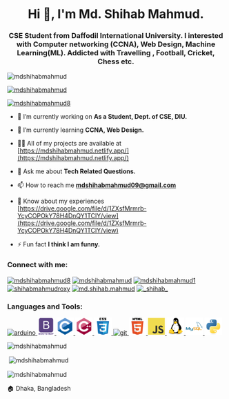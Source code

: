 <h1 align="center">Hi 👋, I'm Md. Shihab Mahmud.</h1>
<h3 align="center">CSE Student from Daffodil International University. I interested with Computer networking (CCNA), Web Design, Machine Learning(ML). Addicted with Travelling , Football, Cricket, Chess etc.</h3>

<p align="left"> <img src="https://komarev.com/ghpvc/?username=mdshihabmahmud&label=Profile%20views&color=0e75b6&style=flat" alt="mdshihabmahmud" /> </p>

<p align="left"> <a href="https://github.com/ryo-ma/github-profile-trophy"><img src="https://github-profile-trophy.vercel.app/?username=mdshihabmahmud" alt="mdshihabmahmud" /></a> </p>

<p align="left"> <a href="https://twitter.com/mdshihabmahmud8" target="blank"><img src="https://img.shields.io/twitter/follow/mdshihabmahmud8?logo=twitter&style=for-the-badge" alt="mdshihabmahmud8" /></a> </p>

- 🔭 I’m currently working on **As a Student, Dept. of CSE, DIU.**

- 🌱 I’m currently learning **CCNA, Web Design.**

- 👨‍💻 All of my projects are available at [https://mdshihabmahmud.netlify.app/](https://mdshihabmahmud.netlify.app/)

- 💬 Ask me about **Tech Related Questions.**

- 📫 How to reach me **mdshihabmahmud09@gmail.com**

- 📄 Know about my experiences [https://drive.google.com/file/d/1ZXsfMrmrb-YcyCOPOkY78H4DnQY1TClY/view](https://drive.google.com/file/d/1ZXsfMrmrb-YcyCOPOkY78H4DnQY1TClY/view)

- ⚡ Fun fact **I think I am funny.**

<h3 align="left">Connect with me:</h3>
<p align="left">
<a href="https://twitter.com/mdshihabmahmud8" target="blank"><img align="center" src="https://raw.githubusercontent.com/rahuldkjain/github-profile-readme-generator/master/src/images/icons/Social/twitter.svg" alt="mdshihabmahmud8" height="30" width="40" /></a>
<a href="https://linkedin.com/in/mdshihabmahmud" target="blank"><img align="center" src="https://raw.githubusercontent.com/rahuldkjain/github-profile-readme-generator/master/src/images/icons/Social/linked-in-alt.svg" alt="mdshihabmahmud" height="30" width="40" /></a>
<a href="https://kaggle.com/mdshihabmahmud1" target="blank"><img align="center" src="https://raw.githubusercontent.com/rahuldkjain/github-profile-readme-generator/master/src/images/icons/Social/kaggle.svg" alt="mdshihabmahmud1" height="30" width="40" /></a>
<a href="https://fb.com/shihabmahmudroxy" target="blank"><img align="center" src="https://raw.githubusercontent.com/rahuldkjain/github-profile-readme-generator/master/src/images/icons/Social/facebook.svg" alt="shihabmahmudroxy" height="30" width="40" /></a>
<a href="https://instagram.com/md.shihab.mahmud" target="blank"><img align="center" src="https://raw.githubusercontent.com/rahuldkjain/github-profile-readme-generator/master/src/images/icons/Social/instagram.svg" alt="md.shihab.mahmud" height="30" width="40" /></a>
<a href="https://www.hackerrank.com/_shihab_" target="blank"><img align="center" src="https://raw.githubusercontent.com/rahuldkjain/github-profile-readme-generator/master/src/images/icons/Social/hackerrank.svg" alt="_shihab_" height="30" width="40" /></a>
</p>

<h3 align="left">Languages and Tools:</h3>
<p align="left"> <a href="https://www.arduino.cc/" target="_blank"> <img src="https://cdn.worldvectorlogo.com/logos/arduino-1.svg" alt="arduino" width="40" height="40"/> </a> <a href="https://getbootstrap.com" target="_blank"> <img src="https://raw.githubusercontent.com/devicons/devicon/master/icons/bootstrap/bootstrap-plain-wordmark.svg" alt="bootstrap" width="40" height="40"/> </a> <a href="https://www.cprogramming.com/" target="_blank"> <img src="https://raw.githubusercontent.com/devicons/devicon/master/icons/c/c-original.svg" alt="c" width="40" height="40"/> </a> <a href="https://www.w3schools.com/cpp/" target="_blank"> <img src="https://raw.githubusercontent.com/devicons/devicon/master/icons/cplusplus/cplusplus-original.svg" alt="cplusplus" width="40" height="40"/> </a> <a href="https://www.w3schools.com/css/" target="_blank"> <img src="https://raw.githubusercontent.com/devicons/devicon/master/icons/css3/css3-original-wordmark.svg" alt="css3" width="40" height="40"/> </a> <a href="https://git-scm.com/" target="_blank"> <img src="https://www.vectorlogo.zone/logos/git-scm/git-scm-icon.svg" alt="git" width="40" height="40"/> </a> <a href="https://www.w3.org/html/" target="_blank"> <img src="https://raw.githubusercontent.com/devicons/devicon/master/icons/html5/html5-original-wordmark.svg" alt="html5" width="40" height="40"/> </a> <a href="https://developer.mozilla.org/en-US/docs/Web/JavaScript" target="_blank"> <img src="https://raw.githubusercontent.com/devicons/devicon/master/icons/javascript/javascript-original.svg" alt="javascript" width="40" height="40"/> </a> <a href="https://www.linux.org/" target="_blank"> <img src="https://raw.githubusercontent.com/devicons/devicon/master/icons/linux/linux-original.svg" alt="linux" width="40" height="40"/> </a> <a href="https://www.mysql.com/" target="_blank"> <img src="https://raw.githubusercontent.com/devicons/devicon/master/icons/mysql/mysql-original-wordmark.svg" alt="mysql" width="40" height="40"/> </a> <a href="https://www.python.org" target="_blank"> <img src="https://raw.githubusercontent.com/devicons/devicon/master/icons/python/python-original.svg" alt="python" width="40" height="40"/> </a> </p>

<p><img align="left" src="https://github-readme-stats.vercel.app/api/top-langs?username=mdshihabmahmud&show_icons=true&locale=en&layout=compact" alt="mdshihabmahmud" /></p><br>

<p>&nbsp;<img align="center" src="https://github-readme-stats.vercel.app/api?username=mdshihabmahmud&show_icons=true&locale=en" alt="mdshihabmahmud" /></p>

<p><img align="center" src="https://github-readme-streak-stats.herokuapp.com/?user=mdshihabmahmud&" alt="mdshihabmahmud" /></p>


🏠 Dhaka, Bangladesh




